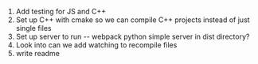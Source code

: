 1. Add testing for JS and C++
2. Set up C++ with cmake so we can compile C++ projects instead of just single files
3. Set up server to run -- webpack python simple server in dist directory?
4. Look into can we add watching to recompile files
5. write readme
